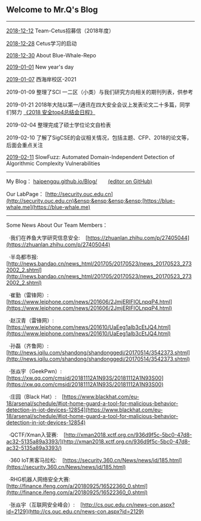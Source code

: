 ## Welcome to Mr.Q's Blog
---
[2018-12-12](./2018-12-12.jpg) Team-Cetus招募信（2018年度）

[2018-12-28](./2018-12-28.md) Cetus学习的启动

[2018-12-30](./2018-12-30.md) About Blue-Whale-Repo

[2019-01-01](./2019-01-01.md) New year's day

[2019-01-07](./2019-01-07.jpg) 西海岸校区-2021

2019-01-09 整理了SCI 一二区（小类）与我们研究方向相关的期刊列表，供参考

2019-01-21 2018年大陆以第一/通讯在四大安全会议上发表论文二十多篇，同学们努力  [《2018 安全top4总结会日程》](./2018Big4-China日程.pdf)

2019-02-04 整理完成了硕士学位论文自检表

2019-02-10 了解了SigCSE的会议相关情况，包括主题、CFP、2018的论文等，后面会重点关注

[2019-02-11](./2019-02-11.md) SlowFuzz: Automated Domain-Independent Detection of Algorithmic Complexity Vulnerabilities 





----
My Blog：  [haipengqu.github.io/Blog/](https://haipengqu.github.io/Blog/) &ensp;&ensp;&ensp; [(editor on GitHub)](https://github.com/haipengqu/Blog/edit/master/README.md)&ensp;&ensp;&ensp;&ensp;&ensp;&ensp;&ensp;&ensp;

Our LabPage：  [http://security.ouc.edu.cn](http://security.ouc.edu.cn)&ensp;&ensp;&ensp;&ensp;[https://blue-whale.me](https://blue-whale.me)  

---

Some News About Our Team Members：  

&ensp;·我们在养鱼大学研究信息安全: &ensp;  [https://zhuanlan.zhihu.com/p/27405044](https://zhuanlan.zhihu.com/p/27405044)  

&ensp;·半岛都市报: &ensp;  [http://news.bandao.cn/news_html/201705/20170523/news_20170523_2732002_2.shtml](http://news.bandao.cn/news_html/201705/20170523/news_20170523_2732002_2.shtml)  

&ensp;·崔勤（雷锋网）:&ensp; [https://www.leiphone.com/news/201606/2JmjERIFIOLnpqP4.html](https://www.leiphone.com/news/201606/2JmjERIFIOLnpqP4.html)  

&ensp;·赵汉青（雷锋网）: &ensp;  [https://www.leiphone.com/news/201610/UaEeg1aIb3cEtJQ4.html](https://www.leiphone.com/news/201610/UaEeg1aIb3cEtJQ4.html)  

&ensp;·孙磊（齐鲁网）: &ensp;    [http://news.iqilu.com/shandong/shandonggedi/20170514/3542373.shtml](http://news.iqilu.com/shandong/shandonggedi/20170514/3542373.shtml)  

&ensp;·张焱宇（GeekPwn）: &ensp;  [https://xw.qq.com/cmsid/20181112A1N93S/20181112A1N93S00](https://xw.qq.com/cmsid/20181112A1N93S/20181112A1N93S00)  

&ensp;·庄园（Black Hat）: &ensp;  [https://www.blackhat.com/eu-18/arsenal/schedule/#iot-home-guard-a-tool-for-malicious-behavior-detection-in-iot-devices-12854](https://www.blackhat.com/eu-18/arsenal/schedule/#iot-home-guard-a-tool-for-malicious-behavior-detection-in-iot-devices-12854)  

&ensp;·QCTF/Xman入营赛: &ensp;  [http://xman2018.xctf.org.cn/936d9f5c-5bc0-47d8-ac32-5135a89a3393/](http://xman2018.xctf.org.cn/936d9f5c-5bc0-47d8-ac32-5135a89a3393/)  

&ensp;·360 IoT黑客马拉松: &ensp; [https://security.360.cn/News/news/id/185.html](https://security.360.cn/News/news/id/185.html)  

&ensp;·RHG机器人网络安全大赛: &ensp;  [http://finance.ifeng.com/a/20180925/16522360_0.shtml](http://finance.ifeng.com/a/20180925/16522360_0.shtml)  

&ensp;·张焱宇（互联网安全峰会）: &ensp;  [http://cs.ouc.edu.cn/news-con.aspx?id=2129](http://cs.ouc.edu.cn/news-con.aspx?id=2129)  
